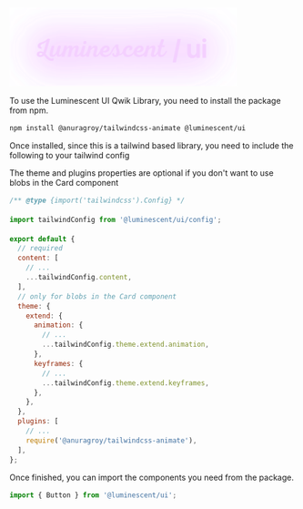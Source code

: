 <img src="./branding.png" width="400">

To use the Luminescent UI Qwik Library, you need to install the package from npm.

```bash
npm install @anuragroy/tailwindcss-animate @luminescent/ui
```

Once installed, since this is a tailwind based library, you need to include the following to your tailwind config

The theme and plugins properties are optional if you don't want to use blobs in the Card component

```javascript
/** @type {import('tailwindcss').Config} */

import tailwindConfig from '@luminescent/ui/config';

export default {
  // required
  content: [
    // ...
    ...tailwindConfig.content,
  ],
  // only for blobs in the Card component
  theme: {
    extend: {
      animation: {
        // ...
        ...tailwindConfig.theme.extend.animation,
      },
      keyframes: {
        // ...
        ...tailwindConfig.theme.extend.keyframes,
      },
    },
  },
  plugins: [
    // ...
    require('@anuragroy/tailwindcss-animate'),
  ],
};
```

Once finished, you can import the components you need from the package.

```javascript
import { Button } from '@luminescent/ui';
```
